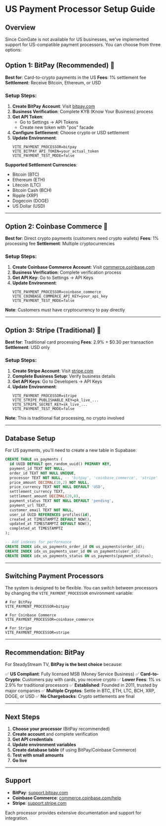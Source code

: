 # US Payment Processor Setup Guide

## Overview

Since CoinGate is not available for US businesses, we've implemented support for US-compatible payment processors. You can choose from three options:

## Option 1: BitPay (Recommended) 🥇

**Best for**: Card-to-crypto payments in the US
**Fees**: 1% settlement fee
**Settlement**: Receive Bitcoin, Ethereum, or USD

### Setup Steps:
1. **Create BitPay Account**: Visit [bitpay.com](https://bitpay.com)
2. **Business Verification**: Complete KYB (Know Your Business) process
3. **Get API Token**:
   - Go to Settings → API Tokens
   - Create new token with "pos" facade
4. **Configure Settlement**: Choose crypto or USD settlement
5. **Update Environment**:
   ```env
   VITE_PAYMENT_PROCESSOR=bitpay
   VITE_BITPAY_API_TOKEN=your_actual_token
   VITE_PAYMENT_TEST_MODE=false
   ```

**Supported Settlement Currencies**:
- Bitcoin (BTC)
- Ethereum (ETH)
- Litecoin (LTC)
- Bitcoin Cash (BCH)
- Ripple (XRP)
- Dogecoin (DOGE)
- US Dollar (USD)

---

## Option 2: Coinbase Commerce 🥈

**Best for**: Direct crypto payments (customers need crypto wallets)
**Fees**: 1% processing fee
**Settlement**: Multiple cryptocurrencies

### Setup Steps:
1. **Create Coinbase Commerce Account**: Visit [commerce.coinbase.com](https://commerce.coinbase.com)
2. **Business Verification**: Complete verification process
3. **Get API Key**: Go to Settings → API Keys
4. **Update Environment**:
   ```env
   VITE_PAYMENT_PROCESSOR=coinbase_commerce
   VITE_COINBASE_COMMERCE_API_KEY=your_api_key
   VITE_PAYMENT_TEST_MODE=false
   ```

**Note**: Customers must have cryptocurrency to pay directly

---

## Option 3: Stripe (Traditional) 🥉

**Best for**: Traditional card processing
**Fees**: 2.9% + $0.30 per transaction
**Settlement**: USD only

### Setup Steps:
1. **Create Stripe Account**: Visit [stripe.com](https://stripe.com)
2. **Complete Business Setup**: Verify business details
3. **Get API Keys**: Go to Developers → API Keys
4. **Update Environment**:
   ```env
   VITE_PAYMENT_PROCESSOR=stripe
   VITE_STRIPE_PUBLISHABLE_KEY=pk_live_...
   VITE_STRIPE_SECRET_KEY=sk_live_...
   VITE_PAYMENT_TEST_MODE=false
   ```

**Note**: This is traditional fiat processing, no crypto involved

---

## Database Setup

For US payments, you'll need to create a new table in Supabase:

```sql
CREATE TABLE us_payments (
  id UUID DEFAULT gen_random_uuid() PRIMARY KEY,
  payment_id TEXT NOT NULL,
  order_id TEXT NOT NULL UNIQUE,
  processor TEXT NOT NULL, -- 'bitpay', 'coinbase_commerce', 'stripe'
  price_amount DECIMAL(10,2) NOT NULL,
  price_currency TEXT NOT NULL DEFAULT 'USD',
  settlement_currency TEXT,
  settlement_amount DECIMAL(20,8),
  payment_status TEXT NOT NULL DEFAULT 'pending',
  payment_url TEXT,
  customer_email TEXT NOT NULL,
  user_id UUID REFERENCES profiles(id),
  created_at TIMESTAMPTZ DEFAULT NOW(),
  updated_at TIMESTAMPTZ DEFAULT NOW(),
  completed_at TIMESTAMPTZ
);

-- Add indexes for performance
CREATE INDEX idx_us_payments_order_id ON us_payments(order_id);
CREATE INDEX idx_us_payments_user_id ON us_payments(user_id);
CREATE INDEX idx_us_payments_status ON us_payments(payment_status);
```

---

## Switching Payment Processors

The system is designed to be flexible. You can switch between processors by changing the `VITE_PAYMENT_PROCESSOR` environment variable:

```env
# For BitPay
VITE_PAYMENT_PROCESSOR=bitpay

# For Coinbase Commerce
VITE_PAYMENT_PROCESSOR=coinbase_commerce

# For Stripe
VITE_PAYMENT_PROCESSOR=stripe
```

---

## Recommendation: BitPay

For SteadyStream TV, **BitPay is the best choice** because:

✅ **US Compliant**: Fully licensed MSB (Money Service Business)
✅ **Card-to-Crypto**: Customers pay with cards, you receive crypto
✅ **Lower Fees**: 1% vs 2.9% for traditional processors
✅ **Established**: Founded in 2011, trusted by major companies
✅ **Multiple Cryptos**: Settle in BTC, ETH, LTC, BCH, XRP, DOGE, or USD
✅ **No Chargebacks**: Crypto settlements are final

---

## Next Steps

1. **Choose your processor** (BitPay recommended)
2. **Create account** and complete verification
3. **Get API credentials**
4. **Update environment variables**
5. **Create database table** (if using BitPay/Coinbase Commerce)
6. **Test with small amounts**
7. **Go live**

---

## Support

- **BitPay**: [support.bitpay.com](https://support.bitpay.com)
- **Coinbase Commerce**: [commerce.coinbase.com/help](https://commerce.coinbase.com/help)
- **Stripe**: [support.stripe.com](https://support.stripe.com)

Each processor provides extensive documentation and support for integration.
